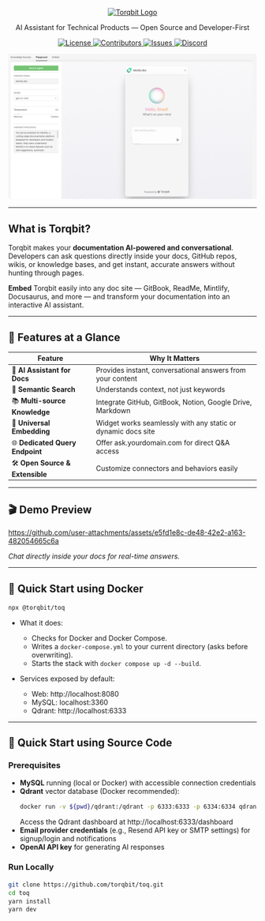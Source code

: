 <p align="center">
  <a href="https://github.com/torqbit/toq" target="_blank" rel="noopener noreferrer">
    <img src="https://cdn.torqbit.com/static/brand/toq/toq.png" alt="Torqbit Logo" width="250"/>
  </a>
</p>

<p align="center">
  AI Assistant for Technical Products — Open Source and Developer-First  
</p>

<p align="center">
  <a href="https://github.com/torqbit/toq/blob/main/LICENSE" target="_blank" rel="noopener noreferrer">
    <img src="https://img.shields.io/github/license/torqbit/torqbit?style=flat" alt="License"/>
  </a>
  <a href="https://github.com/torqbit/toq/graphs/contributors" target="_blank" rel="noopener noreferrer">
    <img src="https://img.shields.io/github/contributors/torqbit/torqbit?style=flat" alt="Contributors"/>
  </a>
  <a href="https://github.com/torqbit/toq/issues" target="_blank" rel="noopener noreferrer">
    <img src="https://img.shields.io/github/issues/torqbit/torqbit?style=flat" alt="Issues"/>
  </a>
  <a href="https://discord.gg/DHU38pGw7C" target="_blank" rel="noopener noreferrer">
    <img src="https://img.shields.io/badge/Discord-Community-5865F2?logo=discord&logoColor=white&style=flat" alt="Discord"/>
  </a>
</p>

<p align="center">
  <img src="screenshots/ai-assistant.png" alt="toq" width="800" style="border-radius: 4px;"/>
</p>

---

## What is Torqbit?

Torqbit makes your **documentation AI-powered and conversational**. Developers can ask questions directly inside your docs, GitHub repos, wikis, or knowledge bases, and get instant, accurate answers without hunting through pages.

**Embed** Torqbit easily into any doc site — GitBook, ReadMe, Mintlify, Docusaurus, and more — and transform your documentation into an interactive AI assistant.

---

## 🚀 Features at a Glance

| Feature                         | Why It Matters                                               |
| ------------------------------- | ------------------------------------------------------------ |
| 🤖 **AI Assistant for Docs**    | Provides instant, conversational answers from your content   |
| 🔎 **Semantic Search**          | Understands context, not just keywords                       |
| 📚 **Multi-source Knowledge**   | Integrate GitHub, GitBook, Notion, Google Drive, Markdown    |
| 🔗 **Universal Embedding**      | Widget works seamlessly with any static or dynamic docs site |
| 🌐 **Dedicated Query Endpoint** | Offer ask.yourdomain.com for direct Q&A access               |
| 🛠 **Open Source & Extensible**  | Customize connectors and behaviors easily                    |

---

## 🎬 Demo Preview

https://github.com/user-attachments/assets/e5fd1e8c-de48-42e2-a163-482054665c6a

_Chat directly inside your docs for real-time answers._

---

## 🏁 Quick Start using Docker

```bash
npx @torqbit/toq
```

- What it does:

  - Checks for Docker and Docker Compose.
  - Writes a `docker-compose.yml` to your current directory (asks before overwriting).
  - Starts the stack with `docker compose up -d --build`.

- Services exposed by default:
  - Web: http://localhost:8080
  - MySQL: localhost:3360
  - Qdrant: http://localhost:6333

---

## 🚀 Quick Start using Source Code

### Prerequisites

- **MySQL** running (local or Docker) with accessible connection credentials
- **Qdrant** vector database (Docker recommended):
  ```bash
  docker run -v ${pwd}/qdrant:/qdrant -p 6333:6333 -p 6334:6334 qdrant/qdrant
  ```
  Access the Qdrant dashboard at http://localhost:6333/dashboard
- **Email provider credentials** (e.g., Resend API key or SMTP settings) for signup/login and notifications
- **OpenAI API key** for generating AI responses

### Run Locally

```bash
git clone https://github.com/torqbit/toq.git
cd toq
yarn install
yarn dev
```
